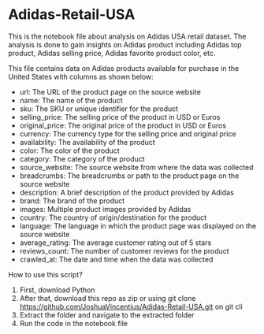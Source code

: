 # Adidas-Retail-USA

This is the notebook file about analysis on Adidas USA retail dataset. The analysis is done to gain insights on Adidas product including Adidas top product, Adidas selling price, Adidas favorite product color, etc.

This file contains data on Adidas products available for purchase in the United States with columns as shown below:
- url: The URL of the product page on the source website
- name: The name of the product
- sku: The SKU or unique identifier for the product
- selling_price: The selling price of the product in USD or Euros
- original_price: The original price of the product in USD or Euros
- currency: The currency type for the selling price and original price
- availability: The availability of the product
- color: The color of the product
- category: The category of the product
- source_website: The source website from where the data was collected
- breadcrumbs: The breadcrumbs or path to the product page on the source website
- description: A brief description of the product provided by Adidas
- brand: The brand of the product
- images: Multiple product images provided by Adidas
- country: The country of origin/destination for the product
- language: The language in which the product page was displayed on the source website
- average_rating: The average customer rating out of 5 stars
- reviews_count: The number of customer reviews for the product
- crawled_at: The date and time when the data was collected

How to use this script?

1. First, download Python
2. After that, download this repo as zip or using git clone https://github.com/JoshuaVincentius/Adidas-Retail-USA.git on git cli
3. Extract the folder and navigate to the extracted folder
4. Run the code in the notebook file
